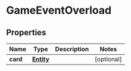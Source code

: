 
# GameEventOverload

## Properties
Name | Type | Description | Notes
------------ | ------------- | ------------- | -------------
**card** | [**Entity**](Entity.md) |  |  [optional]



